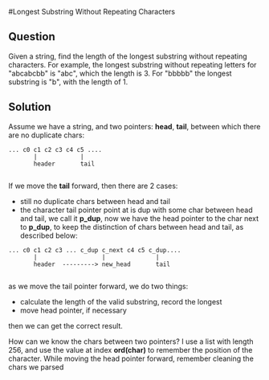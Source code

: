 #Longest Substring Without Repeating Characters 


## Question

Given a string, find the length of the longest substring without repeating characters. For example, the longest substring without repeating letters for "abcabcbb" is "abc", which the length is 3. For "bbbbb" the longest substring is "b", with the length of 1.

## Solution

Assume we have a string, and two pointers: __head__, __tail__, between which there are no duplicate chars:

```
... c0 c1 c2 c3 c4 c5 ....
       |            |
       header       tail
       
```

If we move the __tail__ forward, then there are 2 cases:

* still no duplicate chars between head and tail
* the character tail pointer point at is dup with some char between head and tail, we call it __p_dup__, now we have the head pointer to the char next to __p_dup__, to keep the distinction of chars between head and tail, as described below:

```
... c0 c1 c2 c3 ... c_dup c_next c4 c5 c_dup....
       |                  |              |
       header  ---------> new_head       tail
       
```

as we move the tail pointer forward, we do two things:

* calculate the length of the valid substring, record the longest
* move head pointer, if necessary

then we can get the correct result.

How can we know the chars between two pointers? I use a list with length 256, and use the value at index __ord(char)__ to remember the position of the character. While moving the head pointer forward, remember cleaning the chars we parsed